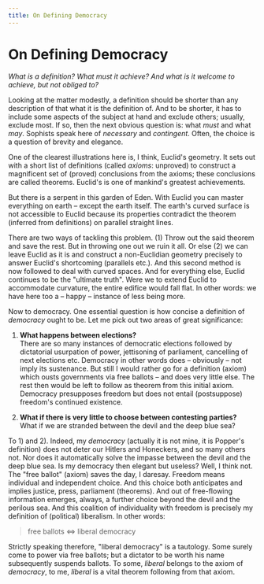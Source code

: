 ```yaml
---
title: On Defining Democracy
---
```


# On Defining Democracy

*What is a definition? What must it achieve? And what is it welcome to
achieve, but not obliged to?*

Looking at the matter modestly, a definition should be shorter than
any description of that what it is the definition of. And to be
shorter, it has to include some aspects of the subject at hand and
exclude others; usually, exclude most. If so, then the next obvious
question is: what *must* and what *may*. Sophists speak here of
*necessary* and *contingent*. Often, the choice is a question of
brevity and elegance.

One of the clearest illustrations here is, I think, Euclid's
geometry. It sets out with a short list of definitions (called
*axioms*: unproved) to construct a magnificent set of (proved)
conclusions from the axioms; these conclusions are called
theorems. Euclid's is one of mankind's greatest achievements.

But there is a serpent in this garden of Eden. With Euclid you can
master everything on earth – except the earth itself. The earth's
curved surface is not accessible to Euclid because its properties
contradict the theorem (inferred from definitions) on parallel
straight lines.

There are two ways of tackling this problem. (1) Throw out the said
theorem and save the rest. But in throwing one out we ruin it all. Or
else (2) we can leave Euclid as it is and construct a non-Euclidian
geometry precisely to answer Euclid's shortcoming (parallels
etc.). And this second method is now followed to deal with curved
spaces. And for everything else, Euclid continues to be the "ultimate
truth". Were we to extend Euclid to accommodate curvature, the entire
edifice would fall flat. In other words: we have here too a – happy –
instance of less being more.

Now to democracy. One essential question is how concise a definition
of *democracy* ought to be. Let me pick out two areas of great
significance:

1. **What happens between elections?**  
There are so many instances of democratic elections followed by
dictatorial usurpation of power, jettisoning of parliament, cancelling
of next elections etc. Democracy in other words does – obviously – not
imply its sustenance. But still I would rather go for a definition
(axiom) which ousts governments via free ballots – and does very
little else. The rest then would be left to follow as theorem from
this initial axiom. Democracy presupposes freedom but does not entail
(postsuppose) freedom's continued existence.

2. **What if there is very little to choose between contesting parties?**  
What if we are stranded between the devil and the deep blue sea?

To 1) and 2). Indeed, my *democracy* (actually it is not mine, it is
Popper's definition) does not deter our Hitlers and Honeckers, and so
many others not. Nor does it automatically solve the impasse between
the devil and the deep blue sea. Is my democracy then elegant but
useless? Well, I think not. The "free ballot" (axiom) saves the day, I
daresay. Freedom means individual and independent choice. And this
choice both anticipates and implies justice, press, parliament
(theorems). And out of free-flowing information emerges, always, a
further choice beyond the devil and the perilous sea. And this
coalition of individuality with freedom is precisely my definition of
(political) liberalism. In other words:

> free ballots <=> liberal democracy

Strictly speaking therefore, "liberal democracy" is a tautology. Some
surely come to power via free ballots; but a dictator to be worth his
name subsequently suspends ballots. To some, *liberal* belongs to the
axiom of *democracy*, to me, *liberal* is a vital theorem following
from that axiom.
